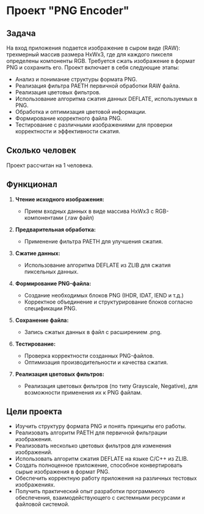 # Проект "PNG Encoder"

## Задача

На вход приложения подается изображение в сыром виде (RAW): трехмерный массив размера HxWx3, где для каждого пикселя определены компоненты RGB. Требуется сжать изображение в формат PNG и сохранить его. Проект включает в себя следующие этапы:

- Анализ и понимание структуры формата PNG.
- Реализация фильтра PAETH первичной обработки RAW файла.
- Реализация цветовых фильтров.
- Использование алгоритма сжатия данных DEFLATE, используемых в PNG.
- Обработка и оптимизация цветовой информации.
- Формирование корректного файла PNG.
- Тестирование с различными изображениями для проверки корректности и эффективности сжатия.

## Сколько человек

Проект рассчитан на 1 человека.

## Функционал

1. **Чтение исходного изображения:**
   - Прием входных данных в виде массива HxWx3 с RGB-компонентами (.raw файл)
   
2. **Предварительная обработка:**
   - Применение фильтра PAETH для улучшения сжатия.
   
3. **Сжатие данных:**
   - Использование алгоритма DEFLATE из ZLIB для сжатия пиксельных данных.
   
4. **Формирование PNG-файла:**
   - Создание необходимых блоков PNG (IHDR, IDAT, IEND и т.д.)
   - Корректное объединение и структурирование блоков согласно спецификации PNG.
   
5. **Сохранение файла:**
   - Запись сжатых данных в файл с расширением .png.
   
6. **Тестирование:**
   - Проверка корректности созданных PNG-файлов.
   - Оптимизация производительности и качества сжатия.

7. **Реализация цветовых фильтров:**
   - Реализация цветовых фильтров (по типу Grayscale, Negative), для возможности применения их к PNG файлам.

## Цели проекта

- Изучить структуру формата PNG и понять принципы его работы.
- Реализовать алгоритм PAETH для первичной фильтрации изображения.
- Реализовать несколько цветовых фильтров для изменения изображений.
- Использовать алгоритм сжатия DEFLATE на языке C/C++ из ZLIB.
- Создать полноценное приложение, способное конвертировать сырые изображения в формат PNG.
- Обеспечить корректную работу приложения на различных тестовых изображениях.
- Получить практический опыт разработки программного обеспечения, взаимодействующего с системными ресурсами и файловой системой.